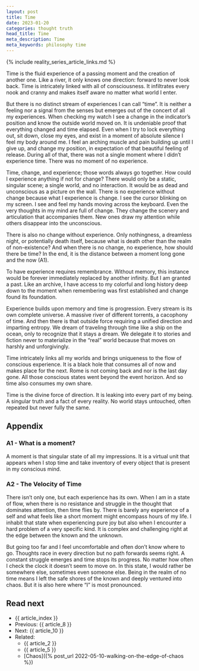 ```yaml
---
layout: post
title: Time
date: 2023-01-20
categories: thought truth
head_title: Time
meta_description: Time
meta_keywords: philosophy time
---
```


{% include reality_series_article_links.md %}

Time is the fluid experience of a passing moment and the creation of another one. Like a river, it only knows one direction: forward to never look back. Time is intricately linked with all of consciousness. It infiltrates every nook and cranny and makes itself aware no matter what world I enter.

But there is no distinct stream of experiences I can call “time”. It is neither a feeling nor a signal from the senses but emerges out of the concert of all my experiences. When checking my watch I see a change in the indicator’s position and know the outside world moved on. It is undeniable proof that everything changed and time elapsed. Even when I try to lock everything out, sit down, close my eyes, and exist in a moment of absolute silence I feel my body around me. I feel an arching muscle and pain building up until I give up, and change my position, in expectation of that beautiful feeling of release. During all of that, there was not a single moment where I didn’t experience time. There was no moment of no experience.

Time, change, and experience; those words always go together. How could I experience anything if not for change? There would only be a static, singular scene; a single world, and no interaction. It would be as dead and unconscious as a picture on the wall. There is no experience without change because what I experience is change. I see the cursor blinking on my screen. I see and feel my hands moving across the keyboard. Even the very thoughts in my mind are full of change. They change the scenery and articulation that accompanies them. New ones draw my attention while others disappear into the unconscious. 

There is also no change without experience. Only nothingness, a dreamless night, or potentially death itself, because what is death other than the realm of non-existence?  And when there is no change, no experience, how should there be time? In the end, it is the distance between a moment long gone and the now (A1).

To have experience requires remembrance. Without memory, this instance would be forever immediately replaced by another infinity. But I am granted a past. Like an archive, I have access to my colorful and long history deep down to the moment when remembering was first established and change found its foundation.

Experience builds upon memory and time is progression. Every stream is its own complete universe. A massive river of different torrents, a cacophony of time. And then there is that outside force requiring a unified direction and imparting entropy. We dream of traveling through time like a ship on the ocean, only to recognize that it stays a dream. We delegate it to stories and fiction never to materialize in the “real” world because that moves on harshly and unforgivingly.

Time intricately links all my worlds and brings uniqueness to the flow of conscious experience. It is a black hole that consumes all of now and makes place for the next. Rome is not coming back and nor is the last day gone. All those conscious states went beyond the event horizon. And so time also consumes my own share.

Time is the divine force of direction. It is leaking into every part of my being. A singular truth and a fact of every reality. No world stays untouched, often repeated but never fully the same.

## Appendix
### A1 - What is a moment?
A moment is that singular state of all my impressions. It is a virtual unit that appears when I stop time and take inventory of every object that is present in my conscious mind.

### A2 - The Velocity of Time
There isn’t only one, but each experience has its own. When I am in a state of flow, when there is no resistance and struggle in the thought that dominates attention, then time flies by. There is barely any experience of a self and what feels like a short moment might encompass hours of my life. I inhabit that state when experiencing pure joy but also when I encounter a hard problem of a very specific kind. It is complex and challenging right at the edge between the known and the unknown.

But going too far and I feel uncomfortable and often don’t know where to go. Thoughts race in every direction but no path forwards seems right. A constant struggle emerges and time stops its progress. No matter how often I check the clock it doesn’t seem to move on. In this state, I would rather be somewhere else, sometimes even someone else. Being in the realm of no time means I left the safe shores of the known and deeply ventured into chaos. But it is also here where “I” is most pronounced. 

## Read next
* {{ article_index }}
* Previous: {{ article_8 }}
* Next: {{ article_10 }}
* Related:
  * {{ article_2 }}
  * {{ article_5 }}
  * [Chaos]({% post_url 2022-05-10-walking-on-the-edge-of-chaos %})